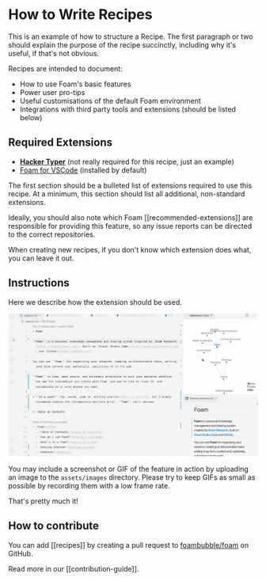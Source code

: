 # How to Write Recipes

This is an example of how to structure a Recipe. The first paragraph or two should explain the purpose of the recipe succinctly, including why it's useful, if that's not obvious.

Recipes are intended to document:

- How to use Foam's basic features
- Power user pro-tips
- Useful customisations of the default Foam environment
- Integrations with third party tools and extensions (should be listed below)

## Required Extensions

- **[Hacker Typer](https://marketplace.visualstudio.com/items?itemName=jevakallio.vscode-hacker-typer)** (not really required for this recipe, just an example)
- [Foam for VSCode](https://marketplace.visualstudio.com/items?itemName=foam.foam-vscode) (installed by default)

The first section should be a bulleted list of extensions required to use this recipe. At a minimum, this section should list all additional, non-standard extensions.

Ideally, you should also note which Foam [[recommended-extensions]] are responsible for providing this feature, so any issue reports can be directed to the correct repositories.

When creating new recipes, if you don't know which extension does what, you can leave it out.

## Instructions

Here we describe how the extension should be used.

![Demo](../../assets/images/foam-navigation-demo.gif)

You may include a screenshot or GIF of the feature in action by uploading an image to the `assets/images` directory. Please try to keep GIFs as small as possible by recording them with a low frame rate.

That's pretty much it!

## How to contribute

You can add [[recipes]] by creating a pull request to [foambubble/foam](https://github.com/foambubble/foam) on GitHub.

Read more in our [[contribution-guide]].

